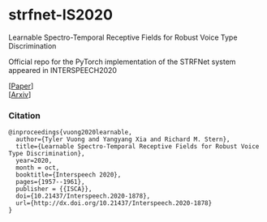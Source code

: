 # strfnet-IS2020
Learnable Spectro-Temporal Receptive Fields for Robust Voice Type Discrimination

Official repo for the PyTorch implementation of the STRFNet system appeared in INTERSPEECH2020


[[Paper](https://www.isca-speech.org/archive/Interspeech_2020/pdfs/1878.pdf)]\
[[Arxiv](https://arxiv.org/abs/2010.09151)]

### Citation
```
@inproceedings{vuong2020learnable,
  author={Tyler Vuong and Yangyang Xia and Richard M. Stern},
  title={Learnable Spectro-Temporal Receptive Fields for Robust Voice Type Discrimination},
  year=2020,
  month = oct,
  booktitle={Interspeech 2020},
  pages={1957--1961},
  publisher = {{ISCA}},
  doi={10.21437/Interspeech.2020-1878},
  url={http://dx.doi.org/10.21437/Interspeech.2020-1878}
}     

```
